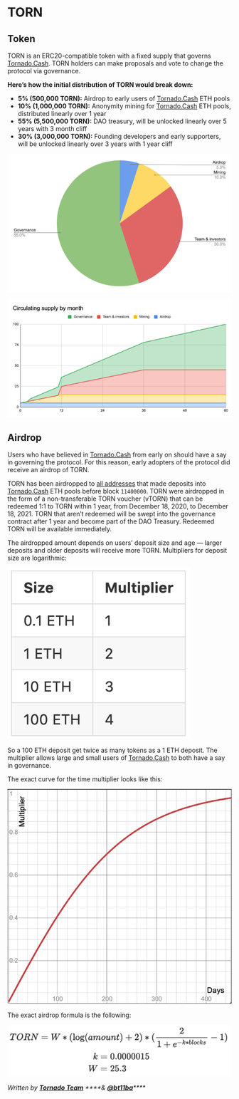 # TORN

## Token

TORN is an ERC20-compatible token with a fixed supply that governs [Tornado.Cash](https://tornado.cash/). TORN holders can make proposals and vote to change the protocol via governance.

**Here’s how the initial distribution of TORN would break down:**

* **5% \(500,000 TORN\):** Airdrop to early users of [Tornado.Cash](https://tornado.cash/) ETH pools
* **10% \(1,000,000 TORN\):** Anonymity mining for [Tornado.Cash](https://tornado.cash/) ETH pools, distributed linearly over 1 year
* **55% \(5,500,000 TORN\):** DAO treasury, will be unlocked linearly over 5 years with 3 month cliff
* **30% \(3,000,000 TORN\):** Founding developers and early supporters, will be unlocked linearly over 3 years with 1 year cliff

![](.gitbook/assets/1-bjggju1rn4_qoxgcljfneq.png)

![](.gitbook/assets/1-gmc0jw8zr5xfvrk5zyqmya.png)

## Airdrop <a id="f04d"></a>

Users who have believed in [Tornado.Cash](https://tornado.cash/) from early on should have a say in governing the protocol. For this reason, early adopters of the protocol did receive an airdrop of TORN.

TORN has been airdropped to [all addresses](https://github.com/tornadocash/airdrop/blob/master/airdrop.csv) that made deposits into [Tornado.Cash](https://tornado.cash/) ETH pools before block `11400000`. TORN were airdropped in the form of a non-transferable TORN voucher \(vTORN\) that can be redeemed 1:1 to TORN within 1 year, from December 18, 2020, to December 18, 2021. TORN that aren’t redeemed will be swept into the governance contract after 1 year and become part of the DAO Treasury. Redeemed TORN will be available immediately.

The airdropped amount depends on users’ deposit size and age — larger deposits and older deposits will receive more TORN. Multipliers for deposit size are logarithmic:

![](.gitbook/assets/1-ogfrad8p3gez14zh4jndiq-2x.png)



So a 100 ETH deposit get twice as many tokens as a 1 ETH deposit. The multiplier allows large and small users of [Tornado.Cash](https://tornado.cash/) to both have a say in governance.

The exact curve for the time multiplier looks like this:

![](.gitbook/assets/1-bje88nlnkbe29-zcs5agkw-2x.png)

The exact airdrop formula is the following:

![](.gitbook/assets/1-megm4amqrrkx0qxva9iska-2x.png)

_Written by_ [_**Tornado Team**_](https://tornado-cash.medium.com/tornado-cash-governance-proposal-a55c5c7d0703) _****&_ [_**@bt11ba**_](https://torn.community/u/bt11ba/)_\*\*\*\*_

